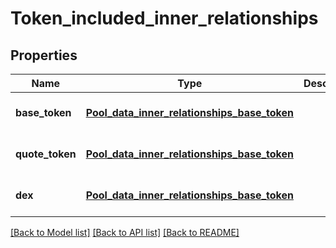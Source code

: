 # Token_included_inner_relationships
## Properties

| Name | Type | Description | Notes |
|------------ | ------------- | ------------- | -------------|
| **base\_token** | [**Pool_data_inner_relationships_base_token**](Pool_data_inner_relationships_base_token.md) |  | [optional] [default to null] |
| **quote\_token** | [**Pool_data_inner_relationships_base_token**](Pool_data_inner_relationships_base_token.md) |  | [optional] [default to null] |
| **dex** | [**Pool_data_inner_relationships_base_token**](Pool_data_inner_relationships_base_token.md) |  | [optional] [default to null] |

[[Back to Model list]](../README.md#documentation-for-models) [[Back to API list]](../README.md#documentation-for-api-endpoints) [[Back to README]](../README.md)

